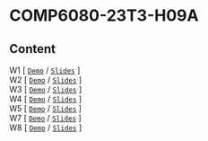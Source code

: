 # COMP6080-23T3-H09A
Content
-
W1 [ [`Demo`](wk1) / [`Slides`](https://offthegrid-mike.github.io/COMP6080-23T3-H09A/Slides/w1.html) ]<br>
W2 [ [`Demo`](wk2) / [`Slides`](https://offthegrid-mike.github.io/COMP6080-23T3-H09A/Slides/w2.html) ]<br>
W3 [ [`Demo`](wk3) / [`Slides`](https://offthegrid-mike.github.io/COMP6080-23T3-H09A/Slides/w3.html) ]<br>
W4 [ [`Demo`](wk4) / [`Slides`](https://offthegrid-mike.github.io/COMP6080-23T3-H09A/Slides/w4.html) ]<br>
W5 [ [`Demo`](wk5) / [`Slides`](https://offthegrid-mike.github.io/COMP6080-23T3-H09A/Slides/w5.html) ]<br>
W7 [ [`Demo`](wk7) / [`Slides`](https://offthegrid-mike.github.io/COMP6080-23T3-H09A/Slides/w7.html) ]<br>
W8 [ [`Demo`](wk8) / [`Slides`](https://offthegrid-mike.github.io/COMP6080-23T3-H09A/Slides/w8.html) ]<br>
